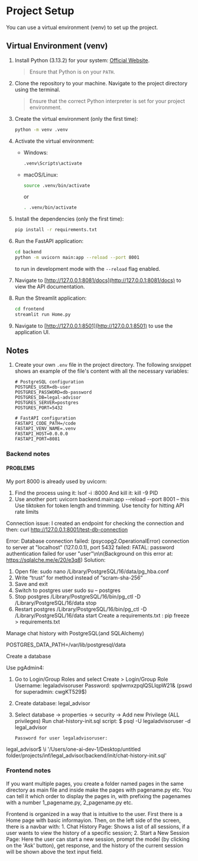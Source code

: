 # Project Setup

You can use a virtual environment (venv) to set up the project.

## Virtual Environment (venv)

1. Install Python (3.13.2) for your system: [Official Website](https://www.python.org/downloads/).
    > Ensure that Python is on your `PATH`.
2. Clone the repository to your machine. Navigate to the project directory using the terminal.
    > Ensure that the correct Python interpreter is set for your project environment.
3. Create the virtual environment (only the first time):

    ```bash
    python -m venv .venv
    ```

4. Activate the virtual environment:

    - Windows:

        ```bash
        .venv\Scripts\activate
        ```

    - macOS/Linux:

        ```bash
        source .venv/bin/activate
        ```
        or
        ```bash
        . .venv/bin/activate
        ```

5. Install the dependencies (only the first time):

    ```bash
    pip install -r requirements.txt
    ```

6. Run the FastAPI application:

    ```bash
    cd backend
    python -m uvicorn main:app --reload --port 8001 
    ```
    to run in development mode with the `--reload` flag enabled.

7.  Navigate to [http://127.0.0.1:8081/docs](http://127.0.0.1:8081/docs) to view the API documentation.

8. Run the Streamlit application:

    ```bash
    cd frontend
    streamlit run Home.py
    ```
9. Navigate to [http://127.0.0.1:8501](http://127.0.0.1:8501) to use the application UI.

## Notes
1. Create your own `.env` file in the project directory. The following snxippet shows an example of the file's content with all the necessary variables:

    ```text
    # PostgreSQL configuration
    POSTGRES_USER=db-user
    POSTGRES_PASSWORD=db-password
    POSTGRES_DB=legal-advisor
    POSTGRES_SERVER=postgres
    POSTGRES_PORT=5432

    # FastAPI configuration
    FASTAPI_CODE_PATH=/code
    FASTAPI_VENV_NAME=.venv
    FASTAPI_HOST=0.0.0.0
    FASTAPI_PORT=8081
    ```


### Backend notes

#### PROBLEMS 

My port 8000 is already used by uvicorn:
1.	Find the process using it: lsof -i :8000
And kill it: kill -9 PID
2.	Use another port: uvicorn backend.main:app --reload --port 8001 – this
Use tiktoken for token length and trimming.
Use tencity for hitting API rate limits

Connection issue:
    I created an endpoint for checking the connection and then: curl http://127.0.0.1:8001/test-db-connection

Error: 
Database connection failed: (psycopg2.OperationalError) connection to server at \"localhost\" (127.0.0.1), port 5432 failed: FATAL: password authentication failed for user \"user\"\n\n(Background on this error at: https://sqlalche.me/e/20/e3q8)
Solution:
1.	Open file: sudo nano /Library/PostgreSQL/16/data/pg_hba.conf
2.	Write “trust” for method instead of “scram-sha-256”
3.	Save and exit
4.	Switch to postgres user sudo su – postgres
5.	Stop postgres /Library/PostgreSQL/16/bin/pg_ctl -D /Library/PostgreSQL/16/data stop
6.	Restart postgres /Library/PostgreSQL/16/bin/pg_ctl -D /Library/PostgreSQL/16/data start
Create a requirements.txt : pip freeze > requirements.txt


Manage chat history with PostgreSQL(and SQLAlchemy)

POSTGRES_DATA_PATH=/var/lib/postgresql/data

Create a database

Use pgAdmin4:
1.	Go to Login/Group Roles and select Create > Login/Group Role
    Username: legaladvisoruser
    Password: spqlwmxzpqlQSLlqpW21&
(pswd for superadmin: cwgKT529$)
2.	Create database: legal_advisor
3.	Select database -> properties -> security -> Add new Privilege (ALL privileges)
Run chat-history-init.sql script: 
    $ psql -U legaladvisoruser -d legal_advisor

        Password for user legaladvisoruser: 

legal_advisor$ \i '/Users/one-ai-dev-1/Desktop/untitled folder/projects/inf/legal_advisor/backend/init/chat-history-init.sql'


### Frontend notes
If you want multiple pages, you create a folder named pages in the same directory as main file and inside make the pages with pagename.py etc. 
You can tell it which order to display the pages in, with prefixing the pagenames with a number 1_pagename.py, 2_pagename.py etc.

Frontend is organized in a way that is intuitive to the user. First there is a Home page with basic informayion. Then, on the left side of the screen, there is a navbar with: 
    1. Chat History Page: Shows a list of all sessions, if a user wants to view the history of a specific session; 
    2. Start a New Session Page: Here the user can start a new session, prompt the model (by clicking on the 'Ask' button), get response, and the history of the current session will be shown above the text input field. 





